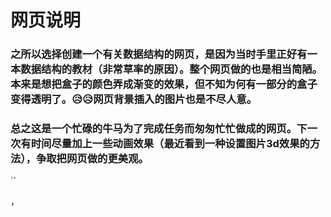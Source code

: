 # 网页说明

### 之所以选择创建一个有关数据结构的网页，是因为当时手里正好有一本数据结构的教材（非常草率的原因）。整个网页做的也是相当简陋。本来是想把盒子的颜色弄成渐变的效果，但不知为何有一部分的盒子变得透明了。😥😥网页背景插入的图片也是不尽人意。

### 总之这是一个忙碌的牛马为了完成任务而匆匆忙忙做成的网页。下一次有时间尽量加上一些动画效果（最近看到一种设置图片3d效果的方法），争取把网页做的更美观。

``





，